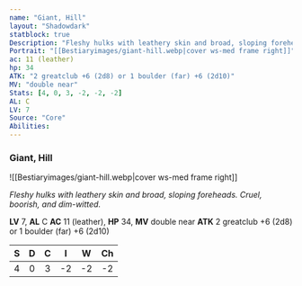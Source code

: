 ```yaml
---
name: "Giant, Hill"
layout: "Shadowdark"
statblock: true
Description: "Fleshy hulks with leathery skin and broad, sloping foreheads. Cruel, boorish, and dim-witted."
Portrait: "[[Bestiaryimages/giant-hill.webp|cover ws-med frame right]]"
ac: 11 (leather)
hp: 34
ATK: "2 greatclub +6 (2d8) or 1 boulder (far) +6 (2d10)"
MV: "double near"
Stats: [4, 0, 3, -2, -2, -2]
AL: C
LV: 7
Source: "Core"
Abilities:
---
```


### Giant, Hill

![[Bestiaryimages/giant-hill.webp|cover ws-med frame right]]

_Fleshy hulks with leathery skin and broad, sloping foreheads. Cruel, boorish, and dim-witted._

**LV** 7, **AL** C
**AC** 11 (leather), **HP** 34, **MV** double near
**ATK** 2 greatclub +6 (2d8) or 1 boulder (far) +6 (2d10)

|  S  |  D  |  C  |  I  |  W  |  Ch  |
|:---:|:---:|:---:|:---:|:---:|:----:|
| 4 | 0 | 3 | -2 | -2 | -2 |

